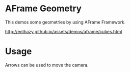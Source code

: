# AFrame Geometry

This demos some geometries by using AFrame Framework.

http://enthazy.github.io/assets/demos/aframe/cubes.html

# Usage 
Arrows can be used to move the camera.
